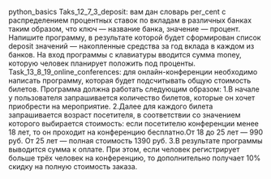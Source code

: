 python_basics
Taks_12_7_3_deposit: вам дан словарь per_cent с распределением процентных ставок по вкладам в различных банках таким образом, что ключ — название банка, значение — процент. Напишите программу, в результате которой будет сформирован список deposit значений — накопленные средства за год вклада в каждом из банков. На вход программы с клавиатуры вводится сумма money, которую человек планирует положить под проценты.
Task_13_8_19_online_conferences: для онлайн-конференции необходимо написать программу, которая будет подсчитывать общую стоимость билетов. Программа должна работать следующим образом: 1.В начале у пользователя запрашивается количество билетов, которые он хочет приобрести на мероприятие. 2.Далее для каждого билета запрашивается возраст посетителя, в соответствии со значением которого выбирается стоимость: если посетителю конференции менее 18 лет, то он проходит на конференцию бесплатно.От 18 до 25 лет — 990 руб. От 25 лет — полная стоимость 1390 руб. 3.В результате программы выводится сумма к оплате. При этом, если человек регистрирует больше трёх человек на конференцию, то дополнительно получает 10% скидку на полную стоимость заказа.
